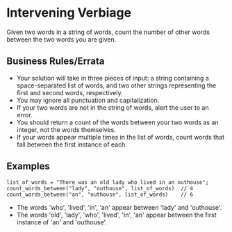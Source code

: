 # Intervening Verbiage

Given two words in a string of words, count the number of other words between the two words you are given.

## Business Rules/Errata

- Your solution will take in three pieces of input: a string containing a space-separated list of words, and two other strings representing the first and second words, respectively.
- You may ignore all punctuation and capitalization.
- If your two words are not in the string of words, alert the user to an error.
- You should return a count of the words between your two words as an integer, not the words themselves.
- If your words appear multiple times in the list of words, count words that fall between the first instance of each.

## Examples

```
list_of_words = "There was an old lady who lived in an outhouse";
count_words_between("lady", "outhouse", list_of_words)  // 4 
count_words_between("an", "outhouse", list_of_words)    // 6
```

- The words 'who', 'lived', 'in', 'an' appear between 'lady' and 'outhouse'.
- The words 'old', 'lady', 'who', 'lived', 'in', 'an' appear between the first instance of 'an' and 'outhouse'.
